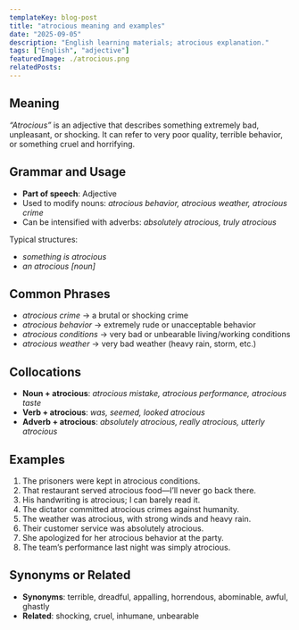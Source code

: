 ```yaml
---
templateKey: blog-post
title: "atrocious meaning and examples"
date: "2025-09-05"
description: "English learning materials; atrocious explanation."
tags: ["English", "adjective"]
featuredImage: ./atrocious.png
relatedPosts:
---
```


## Meaning

_“Atrocious”_ is an adjective that describes something extremely bad, unpleasant, or shocking. It can refer to very poor quality, terrible behavior, or something cruel and horrifying.

## Grammar and Usage

- **Part of speech**: Adjective
- Used to modify nouns: _atrocious behavior, atrocious weather, atrocious crime_
- Can be intensified with adverbs: _absolutely atrocious, truly atrocious_

Typical structures:

- _something is atrocious_
- _an atrocious \[noun]_

## Common Phrases

- _atrocious crime_ → a brutal or shocking crime
- _atrocious behavior_ → extremely rude or unacceptable behavior
- _atrocious conditions_ → very bad or unbearable living/working conditions
- _atrocious weather_ → very bad weather (heavy rain, storm, etc.)

## Collocations

- **Noun + atrocious**: _atrocious mistake, atrocious performance, atrocious taste_
- **Verb + atrocious**: _was, seemed, looked atrocious_
- **Adverb + atrocious**: _absolutely atrocious, really atrocious, utterly atrocious_

## Examples

1. The prisoners were kept in atrocious conditions.
2. That restaurant served atrocious food—I’ll never go back there.
3. His handwriting is atrocious; I can barely read it.
4. The dictator committed atrocious crimes against humanity.
5. The weather was atrocious, with strong winds and heavy rain.
6. Their customer service was absolutely atrocious.
7. She apologized for her atrocious behavior at the party.
8. The team’s performance last night was simply atrocious.

## Synonyms or Related

- **Synonyms**: terrible, dreadful, appalling, horrendous, abominable, awful, ghastly
- **Related**: shocking, cruel, inhumane, unbearable
